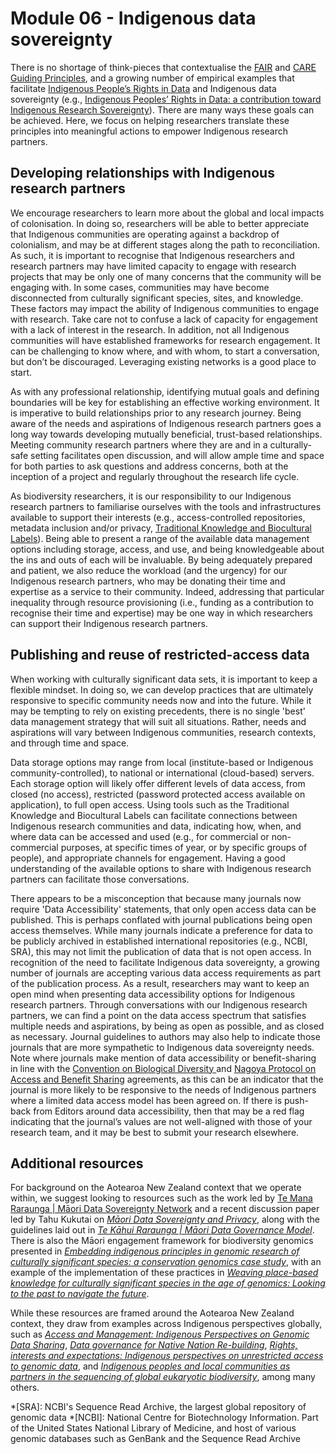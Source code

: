# Module 06 - Indigenous data sovereignty

There is no shortage of think-pieces that contextualise the [FAIR](https://www.go-fair.org/fair-principles/) and [CARE Guiding Principles](https://www.gida-global.org/care), and a growing number of empirical examples that facilitate [Indigenous People’s Rights in Data](https://www.gida-global.org/data-rights) and Indigenous data sovereignty (e.g., [Indigenous Peoples’ Rights in Data: a contribution toward Indigenous Research Sovereignty]( https://doi.org/10.3389/frma.2023.1173805)). There are many ways these goals can be achieved. Here, we focus on helping researchers translate these principles into meaningful actions to empower Indigenous research partners.  

## Developing relationships with Indigenous research partners

We encourage researchers to learn more about the global and local impacts of colonisation. In doing so, researchers will be able to better appreciate that Indigenous communities are operating against a backdrop of colonialism, and may be at different stages along the path to reconciliation. As such, it is important to recognise that Indigenous researchers and research partners may have limited capacity to engage with research projects that may be only one of many concerns that the community will be engaging with. In some cases, communities may have become disconnected from culturally significant species, sites, and knowledge. These factors may impact the ability of Indigenous communities to engage with research. Take care not to confuse a lack of capacity for engagement with a lack of interest in the research. In addition, not all Indigenous communities will have established frameworks for research engagement. It can be challenging to know where, and with whom, to start a conversation, but don’t be discouraged. Leveraging existing networks is a good place to start.

As with any professional relationship, identifying mutual goals and defining boundaries will be key for establishing an effective working environment. It is imperative to build relationships prior to any research journey. Being aware of the needs and aspirations of Indigenous research partners goes a long way towards developing mutually beneficial, trust-based relationships. Meeting community research partners where they are and in a culturally-safe setting facilitates open discussion, and will allow ample time and space for both parties to ask questions and address concerns, both at the inception of a project and regularly throughout the research life cycle. 

As biodiversity researchers, it is our responsibility to our Indigenous research partners to familiarise ourselves with the tools and infrastructures available to support their interests (e.g., access-controlled repositories, metadata inclusion and/or privacy, [Traditional Knowledge and Biocultural Labels](https://localcontexts.org/labels/traditional-knowledge-labels/)). Being able to present a range of the available data management options including storage, access, and use, and being knowledgeable about the ins and outs of each will be invaluable. By being adequately prepared and patient, we also reduce the workload (and the urgency) for our Indigenous research partners, who may be donating their time and expertise as a service to their community. Indeed, addressing that particular inequality through resource provisioning (i.e., funding as a contribution to recognise their time and expertise) may be one way in which researchers can support their Indigenous research partners.

## Publishing and reuse of restricted-access data

When working with culturally significant data sets, it is important to keep a flexible mindset. In doing so, we can develop practices that are ultimately responsive to specific community needs now and into the future. While it may be tempting to rely on existing precedents, there is no single 'best' data management strategy that will suit all situations. Rather, needs and aspirations will vary between Indigenous communities, research contexts, and through time and space.

Data storage options may range from local (institute-based or Indigenous community-controlled), to national or international (cloud-based) servers. Each storage option will likely offer different levels of data access, from closed (no access), restricted (password protected access available on application), to full open access. Using tools such as the Traditional Knowledge and Biocultural Labels can facilitate connections between Indigenous research communities and data, indicating how, when, and where data can be accessed and used (e.g., for commercial or non-commercial purposes, at specific times of year, or by specific groups of people), and appropriate channels for engagement. Having a good understanding of the available options to share with Indigenous research partners can facilitate those conversations. 

There appears to be a misconception that because many journals now require 'Data Accessibility' statements, that only open access data can be published. This is perhaps conflated with journal publications being open access themselves. While many journals indicate a preference for data to be publicly archived in established international repositories (e.g., NCBI, SRA), this may not limit the publication of data that is not open access. In recognition of the need to facilitate Indigenous data sovereignty, a growing number of journals are accepting various data access requirements as part of the publication process. As a result, researchers may want to keep an open mind when presenting data accessibility options for Indigenous research partners. Through conversations with our Indigenous research partners, we can find a point on the data access spectrum that satisfies multiple needs and aspirations, by being as open as possible, and as closed as necessary. Journal guidelines to authors may also help to indicate those journals that are more sympathetic to Indigenous data sovereignty needs. Note where journals make mention of data accessibility or benefit-sharing in line with the [Convention on Biological Diversity ](https://www.cbd.int/decisions/cop/?m=cop-15) and [Nagoya Protocol on Access and Benefit Sharing](https://www.cbd.int/abs/about/default.shtml/) agreements, as this can be an indicator that the journal is more likely to be responsive to the needs of Indigenous partners where a limited data access model has been agreed on. If there is push-back from Editors around data accessibility, then that may be a red flag indicating that the journal’s values are not well-aligned with those of your research team, and it may be best to submit your research elsewhere.

## Additional resources

For background on the Aotearoa New Zealand context that we operate within, we suggest looking to resources such as the work led by [Te Mana Raraunga | Māori Data Sovereignty Network](https://www.temanararaunga.maori.nz/) and a recent discussion paper led by Tahu Kukutai on *[Māori Data Sovereignty and Privacy](https://tengira.waikato.ac.nz/__data/assets/pdf_file/0004/961645/MDSov-and-Privacy_20March2023_v2.pdf)*, along with the guidelines laid out in *[Te Kāhui Raraunga | Māori Data Governance Model](https://www.kahuiraraunga.io/_files/ugd/b8e45c_a5b7af8b688c4cd9b7583775c27da52e.pdf)*. There is also the Māori engagement framework for biodiversity genomics presented in *[Embedding indigenous principles in genomic research of culturally significant species: a conservation genomics case study](https://www.jstor.org/stable/26841832)*, with an example of the implementation of these practices in *[Weaving place-based knowledge for culturally significant species in the age of genomics: Looking to the past to navigate the future](https://doi.org/10.1111/eva.13367)*. 

While these resources are framed around the Aotearoa New Zealand context, they draw from examples across Indigenous perspectives globally, such as *[Access and Management: Indigenous Perspectives on Genomic Data Sharing](https://www.ncbi.nlm.nih.gov/pmc/articles/PMC6919970/)*, *[Data governance for Native Nation Re-building](https://static1.squarespace.com/static/5d3799de845604000199cd24/t/5d6f9489dc105b0001ac1669/1567593609955/Policy_Brief_Data_Governance_for_Native_Nation_Rebuilding_Version_2%2Bcopy.pdf)*, *[Rights, interests and expectations: Indigenous perspectives on unrestricted access to genomic data](https://doi.org/10.1038/s41576-020-0228-x)*, and *[Indigenous peoples and local communities as partners in the sequencing of global eukaryotic biodiversity](https://doi.org/10.1038/s44185-023-00013-7)*, among many others.

*[SRA]: NCBI's Sequence Read Archive, the largest global repository of genomic data
*[NCBI]: National Centre for Biotechnology Information. Part of the United States National Library of Medicine, and host of various genomic databases such as GenBank and the Sequence Read Archive
